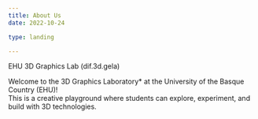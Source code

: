 ```yaml
---
title: About Us
date: 2022-10-24

type: landing

---
```


EHU 3D Graphics Lab (dif.3d.gela)

Welcome to the 3D Graphics Laboratory* at the University of the Basque Country (EHU)!  
This is a creative playground where students can explore, experiment, and build with 3D technologies.


